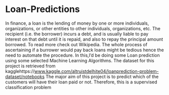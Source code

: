 # Loan-Predictions
In finance, a loan is the lending of money by one or more individuals, organizations, or other entities to other individuals, organizations, etc. The recipient (i.e. the borrower) incurs a debt, and is usually liable to pay interest on that debt until it is repaid, and also to repay the principal amount borrowed. To read more check out Wikipedia. The whole process of ascertaining if a burrower would pay back loans might be tedious hence the need to automate the procedure. In this,I’d be doing some Loan prediction using some selected Machine Learning Algorithms. The dataset for this project is retrieved from kagglehttps://www.kaggle.com/altruistdelhite04/loanprediction-problem-dataset/notebooks The major aim of this project is to predict which of the customers will have their loan paid or not. Therefore, this is a supervised classification problem
